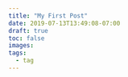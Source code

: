 ```yaml
---
title: "My First Post"
date: 2019-07-13T13:49:08-07:00
draft: true
toc: false
images:
tags:
  - tag
---
```


